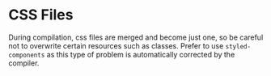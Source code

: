 # CSS Files

During compilation, css files are merged and become just one, so be careful not to overwrite certain resources such as classes. Prefer to use `styled-components` as this type of problem is automatically corrected by the compiler.

